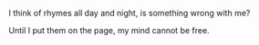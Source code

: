 <!-- this is not true but i thought it made a nice poem -->

I think of rhymes
all day and night,
is something wrong with me?

Until I put them
on the page,
my mind cannot be free.
